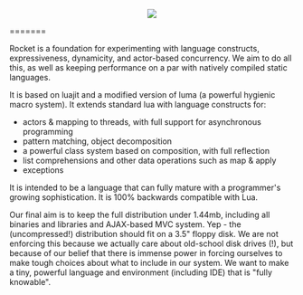 <p align="center">
  <img src="https://raw.github.com/andrewmcv/raccoon/master/docs/images/rocket-logo.png" />
</p>
=======

Rocket is a foundation for experimenting with language constructs, expressiveness, dynamicity, and actor-based concurrency. We aim to do all this, as well as keeping performance on a par with natively compiled static languages.

It is based on luajit and a modified version of luma (a powerful hygienic macro system). It extends standard lua with language constructs for:

- actors & mapping to threads, with full support for asynchronous programming
- pattern matching, object decomposition
- a powerful class system based on composition, with full reflection
- list comprehensions and other data operations such as map & apply
- exceptions

It is intended to be a language that can fully mature with a programmer's growing sophistication. It is 100% backwards compatible with Lua.

Our final aim is to keep the full distribution under 1.44mb, including all binaries and libraries and AJAX-based MVC system. Yep - the (uncompressed!) distribution should fit on a 3.5" floppy disk. We are not enforcing this because we actually care about old-school disk drives (!), but because of our belief that there is immense power in forcing ourselves to make tough choices about what to include in our system. We want to make a tiny, powerful language and environment (including IDE) that is "fully knowable".






